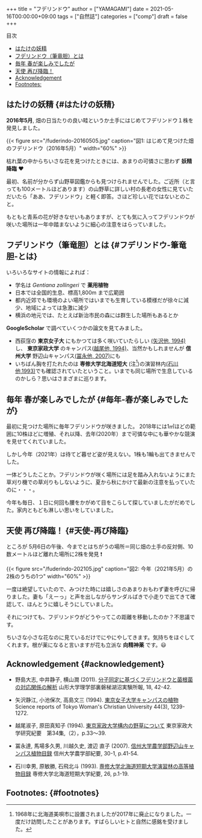 +++
title = "フデリンドウ"
author = ["YAMAGAMI"]
date = 2021-05-16T00:00:00+09:00
tags = ["自然誌"]
categories = ["comp"]
draft = false
+++

<div class="ox-hugo-toc toc">
<div></div>

<div class="heading">&#30446;&#27425;</div>

- [はたけの妖精](#はたけの妖精)
- [フデリンドウ（筆竜胆）とは](#フデリンドウ-筆竜胆-とは)
- [毎年 春が楽しみでしたが](#毎年-春が楽しみでしたが)
- [天使 再び降臨！](#天使-再び降臨)
- [Acknowledgement](#acknowledgement)
- [Footnotes:](#footnotes)

</div>
<!--endtoc-->



## はたけの妖精 {#はたけの妖精}

**2016年5月**,  畑の日当たりの良い畦というか土手にはじめてフデリンドウ１株を発見しました。

{{< figure src="/fuderindo-20160505.jpg" caption="&#22259;1:  はじめて見つけた畑のフデリンドウ（2016年5月）" width="60%" >}}

枯れ葉の中からちいさな花を見つけたときには、あまりの可憐さに思わず **妖精降臨** :heart:

最初、名前が分からず山野草図鑑からも見つけられませんでした。ご近所（と言っても100メートルほどあります）の山野草に詳しい村の長老の女性に見ていただいたら「ああ、フデリンドウ」と軽く即答。さほど珍しい花ではないとのこと。

もともと青系の花が好きなせいもありますが、とても気に入ってフデリンドウが咲いた場所は一年中踏まないように細心の注意をはらっていました。


## フデリンドウ（筆竜胆）とは {#フデリンドウ-筆竜胆-とは}

いろいろなサイトの情報によれば：

-   学名は _Gentiana zollingeri_ で **薬用植物**
-   日本では全国的生息、標高1,800m まで広範囲
-   都内近郊でも環境のよい場所ではいまでも生育している模様だが徐々に減少、地域によっては急激に減少
-   横浜の地元では、たとえば新治市民の森には群生した場所もあるとか

**GoogleScholar** で調べていくつかの論文を見てみました。

-   西荻窪の **東京女子大** にもかつては多く咲いていたらしい [(矢沢他, 1994)](https://ci.nii.ac.jp/naid/110005999502/)し、
    **東京家政大学** のキャンパス([越尾他, 1994)](https://tokyo-kasei.repo.nii.ac.jp/?action=pages%5Fview%5Fmain&active%5Faction=repository%5Fview%5Fmain%5Fitem%5Fdetail&item%5Fid=10541&item%5Fno=1&page%5Fid=13&block%5Fid=21)、当然かもしれませんが **信州大学** 野辺山キャンパス[(冨永他, 2007)](https://soar-ir.repo.nii.ac.jp/records/10622#.YKB3dHX7TeQ)にも
-   いちばん胸を打たれたのは **専修大学北海道短大** (注[^fn:1])の演習林内[(石川他,1993)](https://agriknowledge.affrc.go.jp/RN/2030522463.pdf)でも確認されていたということ。いまでも同じ場所で生息しているのかしら？思いはさまざまに巡ります。


## 毎年 春が楽しみでしたが {#毎年-春が楽しみでしたが}

最初に見つけた場所に毎年フデリンドウが咲きました。
2018年には1㎡ほどの範囲に10株ほどに増殖、それ以降、去年(2020年）まで可憐な中にも華やかな競演を見せてくれていました。

しかし今年（2021年）は待てど暮せど姿が見えない。1株も1輪も出てきませんでした。

一体どうしたことか。フデリンドウが咲く場所には足を踏み入れないようにまた草刈り機での草刈りもしないように、夏から秋にかけて最新の注意を払っていたのに・・・。

今年も毎日、１日に何回も腰をかがめて目をこらして探していましたがだめでした。家内ともども淋しい思いをしていました。


## 天使 再び降臨！ {#天使-再び降臨}

ところが
5月6日の午後、今までとはちがうの場所＝同じ畑の土手の反対側、10数メートルほど離れた場所に2株を発見 :exclamation:

{{< figure src="/fuderindo-202105.jpg" caption="&#22259;2:  今年（2021年5月）の2株のうちの1つ" width="60%" >}}

一度は絶望していたので、みつけた時には嬉しさのあまりおもわず妻を呼びに帰りました。妻も「えーっ」と声を出しながらサンダルばきで小走りで出てきて確認して、ほんとうに嬉しそうにしていました。

それにつけても、フデリンドウがどうやってこの距離を移動したのか？不思議です。

ちいさな小さな花なのに見ているだけでにやにやしてきます。気持ちをほぐしてくれます。根が薬になると言いますが花も立派な **向精神薬** です。:smiley:


## Acknowledgement {#acknowledgement}

-   野島大志, 中井静子, 横山潤 (2011).   [ 分子同定に基づくフデリンドウと菌根菌の対応関係の解析](https://yamagata.repo.nii.ac.jp/?action=repository%5Furi&item%5Fid=3247&file%5Fid=17&file%5Fno=1) 山形大学理学部裏磐梯湖沼実験所報, 18, 42-42.

-   矢沢静江, 小池保次, 高島文三 (1994). [ 東京女子大学キャンパスの植物](https://ci.nii.ac.jp/naid/110005999502/) Science reports of Tokyo Woman's Christian University 44(3), 1239-1272.

-   越尾淑子, 原田真知子 (1994). [東京家政大学構内の野草について](https://tokyo-kasei.repo.nii.ac.jp/?action=repository%5Furi&item%5Fid=10541&file%5Fid=22&file%5Fno=1) 東京家政大学研究紀要　第34集,（2），p.33～39.

-   冨永達, 馬場多久男, 川越久史, 渡辺 直子 (2007). [信州大学農学部野辺山キャンパス植物目録](https://soar-ir.repo.nii.ac.jp/records/10622#.YKB3dHX7TeQ) 信州大学農学部紀要, 30-1, p.41-54.

-   石川幸男, 原敏勝, 石飛北斗 (1993). [専修大学北海道短期大学演習林の高等植物目録](https://agriknowledge.affrc.go.jp/RN/2030522463.pdf) 専修大学北海道短期大学紀要, 26, p.1-19.


## Footnotes: {#footnotes}

[^fn:1]: 1968年に北海道美唄市に設置されましたが2017年に廃止になりました。一度だけ訪問したことがあります。すばらしいヒトと自然に感銘を受けました。